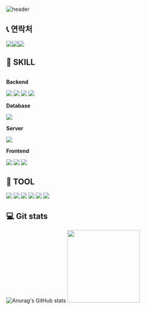 ![header](https://capsule-render.vercel.app/api?type=Waving&color=auto&height=200&section=header&text=Ahn%20JiSun&fontSize=50)
## 📞 연락처
<div style="display:flex; flex-direction:row;">
    <a href="">
        <img src="https://img.shields.io/badge/Gmail-EA4335?style=for-the-badge&logo=Gmail&logoColor=white"> 
    </a>
    <a href="">
        <img src="https://img.shields.io/badge/Instagram-E4405F?style=for-the-badge&logoColor=black&logo=Instagram"> 
    </a>
    <a href="">
        <img src="https://img.shields.io/badge/Discord-5865F2?style=for-the-badge&logoColor=white&logo=Discord"> 
    </a>
</div>

## 🔨 SKILL
<div style="display:flex; flex-direction:column; align-items:flex-start;">
    <!-- Backend -->
    <p><strong>Backend</strong></p>
    <div>
        <img src="https://img.shields.io/badge/Java-007396?style=for-the-badge&logo=Java&logoColor=white"> 
        <img src="https://img.shields.io/badge/spring-6DB33F?style=for-the-badge&logo=spring&logoColor=white"> 
        <img src="https://img.shields.io/badge/Kotlin-7F52FF?style=for-the-badge&logo=kotlin&logoColor=white">
        <img src="https://img.shields.io/badge/Jsp-e76f00?style=for-the-badge&logo=Jsp&logoColor=white">
    </div>
    <!-- Database -->
    <p><strong>Database</strong></p>
    <div>
        <img src="https://img.shields.io/badge/mysql-4479A1?style=for-the-badge&logo=mysql&logoColor=white"> 
    </div>
    <!-- Server -->
    <p><strong>Server</strong></p>
    <div>
        <img src="https://img.shields.io/badge/apachetomcat-F8DC75?style=for-the-badge&logo=apachetomcat&logoColor=black"> 
    </div>
    <!-- Frontend -->
    <p><strong>Frontend</strong></p>
    <div>
        <img src="https://img.shields.io/badge/html5-E34F26?style=for-the-badge&logo=html5&logoColor=white"> 
        <img src="https://img.shields.io/badge/css-1572B6?style=for-the-badge&logo=css3&logoColor=white"> 
        <img src="https://img.shields.io/badge/Android-34A853?style=for-the-badge&logo=android&logoColor=white">
    </div>
</div>

## 🔨 TOOL
<div style="display:flex; flex-direction:column; align-items:flex-start;">
    <div>
        <img src="https://img.shields.io/badge/visualstudiocode-007ACC?style=for-the-badge&logo=visualstudiocode&logoColor=white"> 
        <img src="https://img.shields.io/badge/intellijidea-000000?style=for-the-badge&logo=intellijidea&logoColor=white"> 
        <img src="https://img.shields.io/badge/AndroidStudio-34A853?style=for-the-badge&logo=android&logoColor=white">
        <img src="https://img.shields.io/badge/EclipseIDE-2C2255?style=for-the-badge&logo=eclipseIDE&logoColor=white">
        <img src="https://img.shields.io/badge/github-181717?style=for-the-badge&logo=github&logoColor=white"> 
        <img src="https://img.shields.io/badge/notion-000000?style=for-the-badge&logo=notion&logoColor=white">
    </div>
</div>

## 💻 Git stats
![Anurag's GitHub stats](https://github-readme-stats.vercel.app/api?username=onlyone130&show_icons=true&theme=cobalt)
<img src="https://github-readme-stats.vercel.app/api/top-langs/?username=onlyone130&exclude_repo=songyouyoung.github.io&layout=compact&theme=tokyonight" height = "195px"/>
